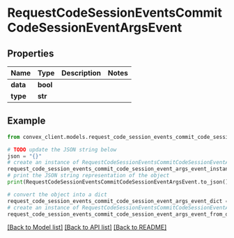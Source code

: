 # RequestCodeSessionEventsCommitCodeSessionEventArgsEvent


## Properties

Name | Type | Description | Notes
------------ | ------------- | ------------- | -------------
**data** | **bool** |  | 
**type** | **str** |  | 

## Example

```python
from convex_client.models.request_code_session_events_commit_code_session_event_args_event import RequestCodeSessionEventsCommitCodeSessionEventArgsEvent

# TODO update the JSON string below
json = "{}"
# create an instance of RequestCodeSessionEventsCommitCodeSessionEventArgsEvent from a JSON string
request_code_session_events_commit_code_session_event_args_event_instance = RequestCodeSessionEventsCommitCodeSessionEventArgsEvent.from_json(json)
# print the JSON string representation of the object
print(RequestCodeSessionEventsCommitCodeSessionEventArgsEvent.to_json())

# convert the object into a dict
request_code_session_events_commit_code_session_event_args_event_dict = request_code_session_events_commit_code_session_event_args_event_instance.to_dict()
# create an instance of RequestCodeSessionEventsCommitCodeSessionEventArgsEvent from a dict
request_code_session_events_commit_code_session_event_args_event_from_dict = RequestCodeSessionEventsCommitCodeSessionEventArgsEvent.from_dict(request_code_session_events_commit_code_session_event_args_event_dict)
```
[[Back to Model list]](../README.md#documentation-for-models) [[Back to API list]](../README.md#documentation-for-api-endpoints) [[Back to README]](../README.md)


